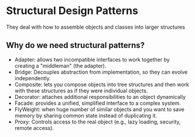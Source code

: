 # Structural Design Patterns

They deal with how to assemble objects and classes into larger structures

## Why do we need structural patterns?




- Adapter: allows two incompatible interfaces to work together by creating a "middleman" (the adapter).
- Bridge: Decouples abstraction from implementation, so they can evolve independently.
- Composite: lets you compose objects into tree structures and then work with these structures as if they were individual objects.
- Decorator: attaches additional responsibilities to an object dynamically
- Facade: provides a unified, simplified interface to a complex system.
- FlyWeight: when huge number of similar objects and you want to save memory by sharing common state instead of duplicating it.
- Proxy:  Controls access to the real object (e.g., lazy loading, security, remote access).